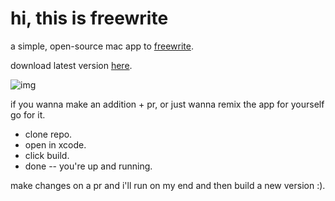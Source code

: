 # hi, this is freewrite

a simple, open-source mac app to [freewrite](https://writingprocess.mit.edu/process/step-1-generate-ideas/instructions/freewriting/).

download latest version [here](http://freewrite.io/).

![img](https://i.imgur.com/2ucbtff.gif)

if you wanna make an addition + pr,
or just wanna remix the app for yourself go for it.

- clone repo.
- open in xcode.
- click build.
- done -- you're up and running.

make changes on a pr and i'll run on my end and then build a new version :).
